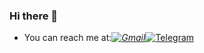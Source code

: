 ### Hi there 👋

- You can reach me at:_[![Gmail](https://mir-s3-cdn-cf.behance.net/projects/202/e86ec7102100865.Y3JvcCwzODM1LDMwMDAsODUsMA.jpg)](mailto:momtheprogram@gmail.com/ "Write me an email")_[![Telegram](https://content.foto.my.mail.ru/mail/sandalovanv/_blogs/i-343.jpg)](https://t.me/mom_of_code/ "Send me a message")
<!--
**momtheprogram/momtheprogram** is a ✨ _special_ ✨ repository because its `README.md` (this file) appears on your GitHub profile.

Here are some ideas to get you started:

- 🔭 I’m currently working on ...
- 🌱 I’m currently learning ...
- 👯 I’m looking to collaborate on ...
- 🤔 I’m looking for help with ...
- 💬 Ask me about ...
- 📫 How to reach me: ...
- 😄 Pronouns: ...
- ⚡ Fun fact: ...
-->
